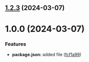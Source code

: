## [1.2.3](https://github.com/nenokixd/git-extended/compare/v1.0.0...v1.2.3) (2024-03-07)



# 1.0.0 (2024-03-07)


### Features

* **package.json:** added file ([fcf1a99](https://github.com/nenokixd/git-extended/commit/fcf1a9901356781627995b26743cb058aa315787))



